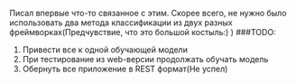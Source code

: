 Писал впервые что-то связанное с этим. Скорее всего, 
не нужно было использовать два метода классификации из 
двух разных фреймворках(Предчувствие, что это большой 
костыль:) )
###TODO:
1. Привести все к одной обучающей модели
2. При тестирование из web-версии продолжать обучать модель
3. Обернуть все приложение в REST формат(Не успел)